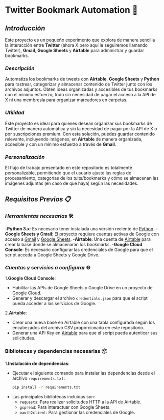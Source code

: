 # Twitter Bookmark Automation 📑

## *Introducción*

Este proyecto es un pequeño experimento que explora de manera sencilla la interacción entre **Twitter** (ahora X pero aquí le seguiremos llamando Twitter), **Gmail**, **Google Sheets** y **Airtable** para administrar y guardar bookmarks.

### *Descripción*
Automatiza los bookmarks de tweets con **Airtable**, **Google Sheets** y **Python** para rastrear, categorizar y almacenar contenido de Twitter junto con los archivos adjuntos. Obtén ideas organizadas y accesibles de tus bookmarks con el mínimo esfuerzo, todo sin necesidad de pagar el acceso a la API de X ni una membresía para organizar marcadores en carpetas.

### *Utilidad*
Este proyecto es ideal para quienes desean organizar sus bookmarks de Twitter de manera automática y sin la necesidad de pagar por la API de X o por suscripciones premium. Con esta solución, puedes guardar contenido relevante, incluyendo imágenes, en **Airtable** de manera organizada, accesible y con un mínimo esfuerzo a través de **Gmail**.

### *Personalización*
El flujo de trabajo presentado en este repositorio es totalmente personalizable, permitiendo que el usuario ajuste las reglas de procesamiento, categorías de los tuits/bookmarks y cómo se almacenan las imágenes adjuntas (en caso de que haya) según las necesidades.


## *Requisitos Previos* 📋

### *Herramientas necesarias* 🛠️
-**Python 3.x**: Es necesario tener instalada una versión reciente de [Python](https://www.python.org/downloads/).
-**Google Sheets y Gmail**: El proyecto requiere cuentas activas de Google con acceso a [Gmail](https://mail.google.com/) y [Google Sheets](https://www.google.com/sheets/about/).
-**Airtable**: Una cuenta de [Airtable](https://airtable.com/) para crear la base donde se almacenarán los bookmarks.
-**Google Cloud Console**: Es necesario configurar las credenciales de Google para que el script acceda a Google Sheets y Google Drive.

### *Cuentas y servicios a configurar* 🌐
1.**Google Cloud Console**:
   - Habilitar las APIs de Google Sheets y Google Drive en un proyecto de [Google Cloud](https://console.cloud.google.com/).
   - Generar y descargar el archivo `credentials.json` para que el script pueda acceder a los servicios de Google.

2.**Airtable**:
   - Crear una nueva base en Airtable con una tabla configurada según los encabezados del archivo CSV proporcionado en este repositorio.
   - Generar una API Key en [Airtable](https://airtable.com/account) para que el script pueda autenticar sus solicitudes.

### Bibliotecas y dependencias necesarias 📦
1.**Instalación de dependencias**:
   - Ejecutar el siguiente comando para instalar las dependencias desde el archivo `requirements.txt`:
     ```bash
     pip install -r requirements.txt
     ```
   - Las principales bibliotecas incluidas son:
     - `requests`: Para realizar solicitudes HTTP a la API de Airtable.
     - `gspread`: Para interactuar con Google Sheets.
     - `oauth2client`: Para gestionar las credenciales de Google.
